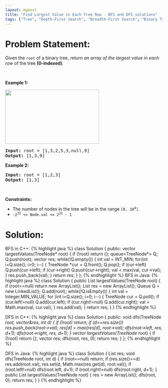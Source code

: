 ```yaml
---
layout: mypost
title: "Find Largest Value in Each Tree Row - BFS and DFS solutions"
tags: ["Tree", "Depth-First Search", "Breadth-First Search", "Binary Tree", "C++", "Java", "Medium"]
---
```

# Problem Statement:
<p>Given the <code>root</code> of a binary tree, return <em>an array of the largest value in each row</em> of the tree <strong>(0-indexed)</strong>.</p>

<p>&nbsp;</p>
<p><strong class="example">Example 1:</strong></p>
<img alt="" src="https://assets.leetcode.com/uploads/2020/08/21/largest_e1.jpg" style="width: 300px; height: 172px;" />
<pre>
<strong>Input:</strong> root = [1,3,2,5,3,null,9]
<strong>Output:</strong> [1,3,9]
</pre>

<p><strong class="example">Example 2:</strong></p>

<pre>
<strong>Input:</strong> root = [1,2,3]
<strong>Output:</strong> [1,3]
</pre>

<p>&nbsp;</p>
<p><strong>Constraints:</strong></p>

<ul>
	<li>The number of nodes in the tree will be in the range <code>[0, 10<sup>4</sup>]</code>.</li>
	<li><code>-2<sup>31</sup> &lt;= Node.val &lt;= 2<sup>31</sup> - 1</code></li>
</ul>

# Solution:
BFS in C++:
 {% highlight java %} 
class Solution 
{
public:
    vector<int> largestValues(TreeNode* root) 
    {
        if (!root) return {};
        queue<TreeNode*> Q;
        Q.push(root);
        vector<int> res;
        while(!Q.empty())
        {
            int val = INT_MIN;
            for(int i=Q.size(); i>0; i--)
            {
                TreeNode *cur = Q.front();
                Q.pop();
                if (cur->left) Q.push(cur->left);
                if (cur->right) Q.push(cur->right);
                val = max(val, cur->val);
            }
            res.push_back(val);
        }
        return res;
    }
};
 {% endhighlight %}
BFS in Java:
 {% highlight java %} 
class Solution 
{
    public List<Integer> largestValues(TreeNode root) 
    {
        if (root==null) return new ArrayList();
        List<Integer> res = new ArrayList();
        Queue<TreeNode> Q = new LinkedList();
        Q.add(root);
        while(!Q.isEmpty())
        {
            int val = Integer.MIN_VALUE;
            for (int i=Q.size(); i>0;  i--)
            {
                TreeNode cur = Q.poll();
                if (cur.left!=null) Q.add(cur.left);
                if (cur.right!=null) Q.add(cur.right);
                val = Math.max(val, cur.val);
            }
            res.add(val);
        }
        return res;
    }
}
 {% endhighlight %}


DFS in C++:
 {% highlight java %} 
class Solution 
{
public:
    void dfs(TreeNode *root, vector<int>&res, int d)
    {
        if (!root) return;
        if (d==res.size()) res.push_back(root->val);
        res[d] = max(res[d], root->val);
        dfs(root->left, res, d+1);
        dfs(root->right, res, d+1);
    }
    vector<int> largestValues(TreeNode* root) 
    {
        if (!root) return {};
        vector<int> res;
        dfs(root, res, 0);
        return res;
    }
};
 {% endhighlight %}

DFS in Java:
 {% highlight java %} 
class Solution 
{
    List<Integer> res;
    void dfs(TreeNode root, int d)
    {
        if (root==null) return;
        if (res.size()==d) res.add(root.val);
        res.set(d, Math.max(res.get(d), root.val));
        if (root.left!=null) dfs(root.left, d+1);
        if (root.right!=null) dfs(root.right, d+1);
    }
    public List<Integer> largestValues(TreeNode root) 
    {
        res = new ArrayList();
        dfs(root, 0);
        return res;
    }
}
 {% endhighlight %}